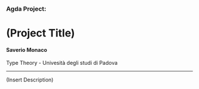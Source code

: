 ### Agda Project:
# (Project Title)
#### Saverio Monaco

Type Theory - Univesità degli studi di Padova

---
(Insert Description)